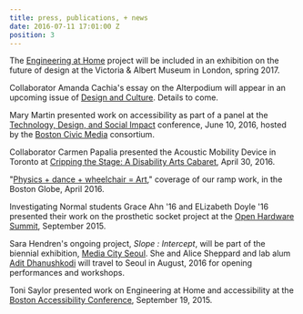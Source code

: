 ```yaml
---
title: press, publications, + news
date: 2016-07-11 17:01:00 Z
position: 3
---
```


The [Engineering at Home](http://engineeringathome.org/) project will be included in an exhibition on the future of design at the Victoria & Albert Museum in London, spring 2017.

Collaborator Amanda Cachia's essay on the Alterpodium will appear in an upcoming issue of [Design and Culture](http://www.tandfonline.com/toc/rfdc20/current). Details to come.

Mary Martin presented work on accessibility as part of a panel at the [Technology, Design, and Social Impact](https://bostoncivicmediadesigntechn2016.sched.org/) conference, June 10, 2016, hosted by the [Boston Civic Media](https://www.bostoncivic.media/) consortium. 

Collaborator Carmen Papalia presented the Acoustic Mobility Device in Toronto at [Cripping the Stage: A Disability Arts Cabaret](https://ca.venyoo.com/event/s2088500-cripping-the-stage-a-disability-arts-cabaret), April 30, 2016.

"[Physics + dance + wheelchair = Art](https://www.bostonglobe.com/metro/regionals/west/2016/04/20/physics-dance-wheelchair-art/KEYJEbL4O04uLBDToTFDdM/story.html)," coverage of our ramp work, in the Boston Globe, April 2016.

Investigating Normal students Grace Ahn '16 and ELizabeth Doyle '16 presented their work on the prosthetic socket project at the [Open Hardware Summit](http://2015.oshwa.org/program/), September 2015.

Sara Hendren's ongoing project, *Slope : Intercept*, will be part of the biennial exhibition, [Media City Seoul](http://www.mediacityseoul.kr/). She and Alice Sheppard and lab alum [Adit Dhanushkodi](http://aditd.me/) will travel to Seoul in August, 2016 for opening performances and workshops.

Toni Saylor presented work on Engineering at Home and accessibility at the [Boston Accessibility Conference](http://a11y-bos.org/annual-events/about-a11ybos-2015/), September 19, 2015.

 

